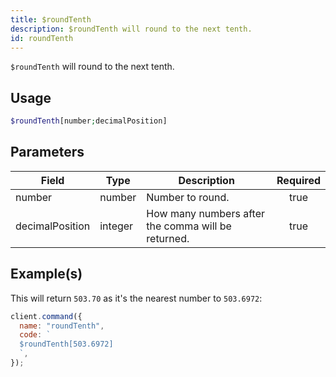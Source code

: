 ```yaml
---
title: $roundTenth
description: $roundTenth will round to the next tenth.
id: roundTenth
---
```


`$roundTenth` will round to the next tenth.

## Usage

```php
$roundTenth[number;decimalPosition]
```

## Parameters

| Field           | Type    | Description                                        | Required |
| --------------- | ------- | -------------------------------------------------- | :------: |
| number          | number  | Number to round.                                   |   true   |
| decimalPosition | integer | How many numbers after the comma will be returned. |   true   |

## Example(s)

This will return `503.70` as it's the nearest number to `503.6972`:

```javascript
client.command({
  name: "roundTenth",
  code: `
  $roundTenth[503.6972]
  `,
});
```
